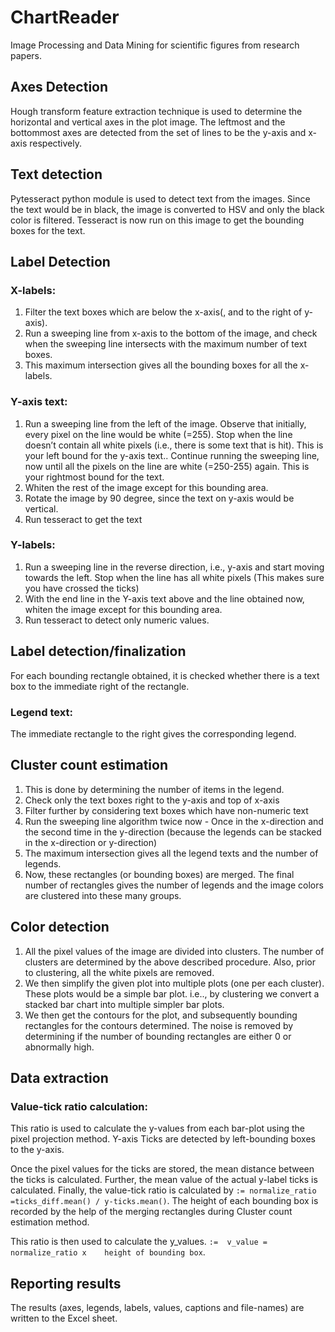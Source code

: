 # ChartReader
Image Processing and Data Mining for scientific figures from research papers. 

## Axes Detection
Hough transform feature extraction technique is used to determine the horizontal and vertical axes in the plot image.
The leftmost and the bottommost axes are detected from the set of lines to be the y-axis and x-axis respectively. 

## Text detection
Pytesseract python module is used to detect text from the images.
Since the text would be in black, the image is converted to HSV and only the black color is filtered.
Tesseract is now run on this image to get the bounding boxes for the text. 

## Label Detection
### X-labels:
1. Filter the text boxes which are below the x-axis(, and to the right of y-axis).
2. Run a sweeping line from x-axis to the bottom of the image, and check when the sweeping line intersects with the maximum number of text boxes.
3. This maximum intersection gives all the bounding boxes for all the x-labels.
 
### Y-axis text:
1. Run a sweeping line from the left of the image. Observe that initially, every pixel on the line would be white (=255). Stop when the line doesn’t contain all white pixels (i.e., there is some text that is hit). This is your left bound for the y-axis text.. Continue running the sweeping line, now until all the pixels on the line are white (=250-255) again. This is your rightmost bound for the text.
2. Whiten the rest of the image except for this bounding area. 
3. Rotate the image by 90 degree, since the text on y-axis would be vertical.
4. Run tesseract to get the text
       
### Y-labels:
1. Run a sweeping line in the reverse direction, i.e., y-axis and start moving towards the left. Stop when the line has all white pixels (This makes sure you have crossed the ticks)
2. With the end line in the Y-axis text above and the line obtained now, whiten the image except for this bounding area.
3. Run tesseract to detect only numeric values.

## Label detection/finalization
For each bounding rectangle obtained, it is checked whether there is a text box to the immediate right of the rectangle.

### Legend text: 
The immediate rectangle to the right gives the corresponding legend.

## Cluster count estimation
1. This is done by determining the number of items in the legend.
2. Check only the text boxes right to the y-axis and top of x-axis
3. Filter further by considering text boxes which have non-numeric text
4. Run the sweeping line algorithm twice now - Once in the x-direction and the second time in the y-direction (because the legends can be stacked in the x-direction or y-direction)
5. The maximum intersection gives all the legend texts and the number of legends.
6. Now, these rectangles (or bounding boxes) are merged. The final number of rectangles gives the number of legends and the image colors are clustered into these many groups.

## Color detection
1. All the pixel values of the image are divided into clusters. The number of clusters are determined by the above described procedure. Also, prior to clustering, all the white pixels are removed.
2. We then simplify the given plot into multiple plots (one per each cluster). These plots would be a simple bar plot. i.e.., by clustering we convert a stacked bar chart into multiple simpler bar plots.
3. We then get the contours for the plot, and subsequently bounding rectangles for the contours determined.
The noise is removed by determining if the number of bounding rectangles are either 0 or abnormally high.

## Data extraction
### Value-tick ratio calculation: 
This ratio is used to calculate the y-values from each bar-plot using the pixel projection method.
Y-axis Ticks are detected by left-bounding boxes to the y-axis.

Once the pixel values for the ticks are stored, the mean distance between the ticks is calculated.
Further, the mean value of the actual y-label ticks is calculated.
Finally, the value-tick ratio is calculated by
 ``:= normalize_ratio =ticks_diff.mean() / y-ticks.mean()``.
The height of each bounding box is recorded by the help of the merging rectangles during Cluster count estimation method. 
  
This ratio is then used to calculate the y_values.
``:=  v_value = normalize_ratio x    height of bounding box``.

## Reporting results
The results (axes, legends, labels, values, captions and file-names) are written to the Excel sheet.
